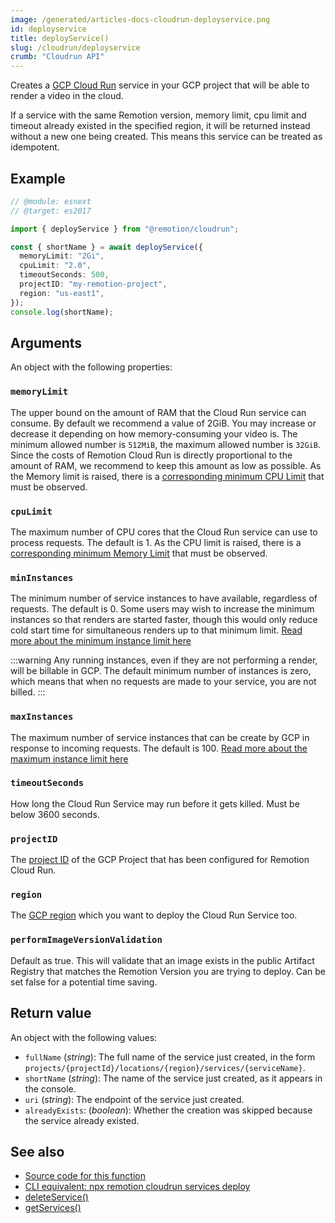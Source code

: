 ```yaml
---
image: /generated/articles-docs-cloudrun-deployservice.png
id: deployservice
title: deployService()
slug: /cloudrun/deployservice
crumb: "Cloudrun API"
---
```


Creates a [GCP Cloud Run](https://cloud.google.com/run) service in your GCP project that will be able to render a video in the cloud.

If a service with the same Remotion version, memory limit, cpu limit and timeout already existed in the specified region, it will be returned instead without a new one being created. This means this service can be treated as idempotent.

## Example

```ts twoslash
// @module: esnext
// @target: es2017

import { deployService } from "@remotion/cloudrun";

const { shortName } = await deployService({
  memoryLimit: "2Gi",
  cpuLimit: "2.0",
  timeoutSeconds: 500,
  projectID: "my-remotion-project",
  region: "us-east1",
});
console.log(shortName);
```

## Arguments

An object with the following properties:

### `memoryLimit`

The upper bound on the amount of RAM that the Cloud Run service can consume. By default we recommend a value of 2GiB. You may increase or decrease it depending on how memory-consuming your video is. The minimum allowed number is `512MiB`, the maximum allowed number is `32GiB`. Since the costs of Remotion Cloud Run is directly proportional to the amount of RAM, we recommend to keep this amount as low as possible. As the Memory limit is raised, there is a [corresponding minimum CPU Limit](https://cloud.google.com/run/docs/configuring/memory-limits#cpu-minimum) that must be observed.

### `cpuLimit`

The maximum number of CPU cores that the Cloud Run service can use to process requests. The default is 1. As the CPU limit is raised, there is a [corresponding minimum Memory Limit](https://cloud.google.com/run/docs/configuring/cpu#setting) that must be observed.

### `minInstances`

The minimum number of service instances to have available, regardless of requests. The default is 0. Some users may wish to increase the minimum instances so that renders are started faster, though this would only reduce cold start time for simultaneous renders up to that minimum limit. [Read more about the minimum instance limit here](/docs/cloudrun/instancecount#minimum-instance-count)

:::warning
Any running instances, even if they are not performing a render, will be billable in GCP. The default minimum number of instances is zero, which means that when no requests are made to your service, you are not billed.
:::

### `maxInstances`

The maximum number of service instances that can be create by GCP in response to incoming requests. The default is 100. [Read more about the maximum instance limit here](/docs/cloudrun/instancecount#maximum-instance-count)

### `timeoutSeconds`

How long the Cloud Run Service may run before it gets killed. Must be below 3600 seconds.

### `projectID`

The [project ID](https://cloud.google.com/resource-manager/docs/creating-managing-projects#:~:text=to%20be%20unique.-,Project%20ID,-%3A%20A%20globally%20unique) of the GCP Project that has been configured for Remotion Cloud Run.

### `region`

The [GCP region](/docs/cloudrun/region-selection) which you want to deploy the Cloud Run Service too.

### `performImageVersionValidation`

Default as true. This will validate that an image exists in the public Artifact Registry that matches the Remotion Version you are trying to deploy. Can be set false for a potential time saving.

## Return value

An object with the following values:

- `fullName` (_string_): The full name of the service just created, in the form `projects/{projectId}/locations/{region}/services/{serviceName}`.
- `shortName` (_string_): The name of the service just created, as it appears in the console.
- `uri` (_string_): The endpoint of the service just created.
- `alreadyExists`: (_boolean_): Whether the creation was skipped because the service already existed.

## See also

- [Source code for this function](https://github.com/remotion-dev/remotion/blob/main/packages/cloudrun/src/api/deploy-service.ts)
- [CLI equivalent: npx remotion cloudrun services deploy](/docs/cloudrun/cli/services#deploy)
- [deleteService()](/docs/cloudrun/deleteservice)
- [getServices()](/docs/cloudrun/getservices)
